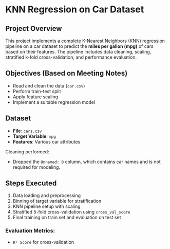 # KNN Regression on Car Dataset

## Project Overview

This project implements a complete K-Nearest Neighbors (KNN) regression pipeline on a car dataset to predict the **miles per gallon (mpg)** of cars based on their features. 
The pipeline includes data cleaning, scaling, stratified k-fold cross-validation, and performance evaluation.

## Objectives (Based on Meeting Notes)

* Read and clean the data (`car.csv`)
* Perform train-test split
* Apply feature scaling
* Implement a suitable regression model

##  Dataset

* **File**: `cars.csv`
* **Target Variable**: `mpg` 
* **Features**: Various car attributes 

Cleaning performed:

* Dropped the `Unnamed: 0` column, which contains car names and is not required for modeling.


##  Steps Executed

1. Data loading and preprocessing
2. Binning of target variable for stratification
3. KNN pipeline setup with scaling
4. Stratified 5-fold cross-validation using `cross_val_score`
5. Final training on train set and evaluation on test set

###  Evaluation Metrics:

* `R² Score` for cross-validation

